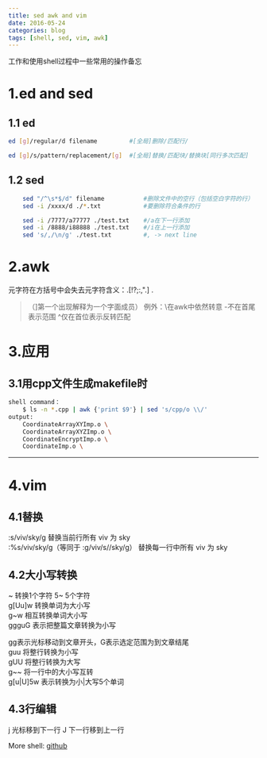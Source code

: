 ```yaml
---
title: sed awk and vim 
date: 2016-05-24
categories: blog
tags: [shell, sed, vim, awk]
---
```

工作和使用shell过程中一些常用的操作备忘

# 1.ed and sed

## 1.1 ed
``` bash
ed [g]/regular/d filename         #[全局]删除/匹配行/

ed [g]/s/pattern/replacement/[g]  #[全局]替换/匹配块/替换块[同行多次匹配]
```

## 1.2 sed
``` bash
    sed "/^\s*$/d" filename           #删除文件中的空行（包括空白字符的行）
    sed -i /xxxx/d ./*.txt            #要删除符合条件的行

    sed -i /7777/a77777 ./test.txt    #/a在下一行添加
    sed -i /8888/i88888 ./test.txt    #/i在上一行添加
    sed 's/,/\n/g' ./test.txt         #, -> next line
```

# 2.awk  
元字符在方括号中会失去元字符含义：.[!?;:,".] .
>（]第一个出现解释为一个字面成员）
例外：\在awk中依然转意
    -不在首尾表示范围
    ^仅在首位表示反转匹配

# 3.应用  

## 3.1用cpp文件生成makefile时  
``` bash
shell command：  
    $ ls -n *.cpp | awk {'print $9'} | sed 's/cpp/o \\/'  
output:  
    CoordinateArrayXYImp.o \  
    CoordinateArrayXYZImp.o \  
    CoordinateEncryptImp.o \  
    CoordinateImp.o \  
```
---

# 4.vim

## 4.1替换  
:s/viv/sky/g 替换当前行所有 viv 为 sky  
:%s/viv/sky/g（等同于 :g/viv/s//sky/g） 替换每一行中所有 viv 为 sky

## 4.2大小写转换
~  转换1个字符 5~ 5个字符  
g[Uu]w 转换单词为大小写  
g~w    相互转换单词大小写  
ggguG  表示把整篇文章转换为小写

gg表示光标移动到文章开头，G表示选定范围为到文章结尾  
guu 将整行转换为小写  
gUU 将整行转换为大写  
g~~ 将一行中的大小写互转  
g[u|U]5w 表示转换为小|大写5个单词

## 4.3行编辑
j 光标移到下一行
J 下一行移到上一行

More shell: [github](https://github.com/bblu/blog.linux)